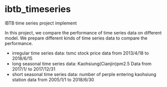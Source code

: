 # ibtb_timeseries
IBTB time series project implement

In this project, we compare the performance of time series data on different model.
We prepare different kinds of time series data to compare the performance.
- irregular time series data: tsmc stock price data from 2013/4/18 to 2018/6/15
- long seasonal time series data: Kaohsiung(Cianjin)pm2.5 Data from 2017/1/ to 2017/12/31
- short seasonal time series data: number of perple entering kaohsiung station data from 2005/1/1 to 2018/6/30
